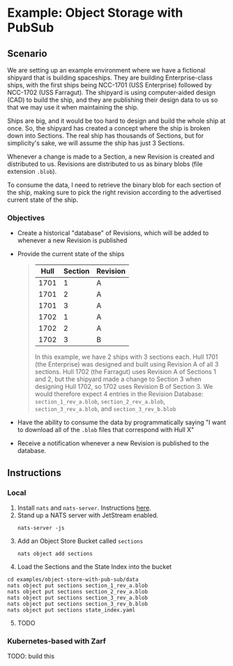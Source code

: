 # Example: Object Storage with PubSub

## Scenario

We are setting up an example environment where we have a fictional shipyard that is building spaceships. They are building Enterprise-class ships, with the first ships being NCC-1701 (USS Enterprise) followed by NCC-1702 (USS Farragut). The shipyard is using computer-aided design (CAD) to build the ship, and they are publishing their design data to us so that we may use it when maintaining the ship.

Ships are big, and it would be too hard to design and build the whole ship at once. So, the shipyard has created a concept where the ship is broken down into Sections. The real ship has thousands of Sections, but for simplicity's sake, we will assume the ship has just 3 Sections.

Whenever a change is made to a Section, a new Revision is created and distributed to us. Revisions are distributed to us as binary blobs (file extension `.blob`).

To consume the data, I need to retrieve the binary blob for each section of the ship, making sure to pick the right revision according to the advertised current state of the ship. 

### Objectives

- Create a historical "database" of Revisions, which will be added to whenever a new Revision is published
- Provide the current state of the ships

    > | Hull | Section | Revision |
    > |------|---------|----------|
    > | 1701 | 1       | A        |
    > | 1701 | 2       | A        |
    > | 1701 | 3       | A        |
    > | 1702 | 1       | A        |
    > | 1702 | 2       | A        |
    > | 1702 | 3       | B        |
    >
    > In this example, we have 2 ships with 3 sections each. Hull 1701 (the Enterprise) was designed and built using Revision A of all 3 sections. Hull 1702 (the Farragut) uses Revision A of Sections 1 and 2, but the shipyard made a change to Section 3 when designing Hull 1702, so 1702 uses Revision B of Section 3. We would therefore expect 4 entries in the Revision Database: `section_1_rev_a.blob`, `section_2_rev_a.blob`, `section_3_rev_a.blob`, and `section_3_rev_b.blob`
- Have the ability to consume the data by programmatically saying "I want to download all of the `.blob` files that correspond with Hull X"
- Receive a notification whenever a new Revision is published to the database.

## Instructions

### Local

1. Install `nats` and `nats-server`. Instructions [here](https://docs.nats.io/nats-concepts/what-is-nats/walkthrough_setup).
2. Stand up a NATS server with JetStream enabled.
    ```shell
   nats-server -js
    ```
3. Add an Object Store Bucket called `sections`
    ```shell
    nats object add sections
    ```
4. Load the Sections and the State Index into the bucket
```shell
cd examples/object-store-with-pub-sub/data
nats object put sections section_1_rev_a.blob
nats object put sections section_2_rev_a.blob
nats object put sections section_3_rev_a.blob
nats object put sections section_3_rev_b.blob
nats object put sections state_index.yaml
```

5. TODO

### Kubernetes-based with Zarf

TODO: build this

